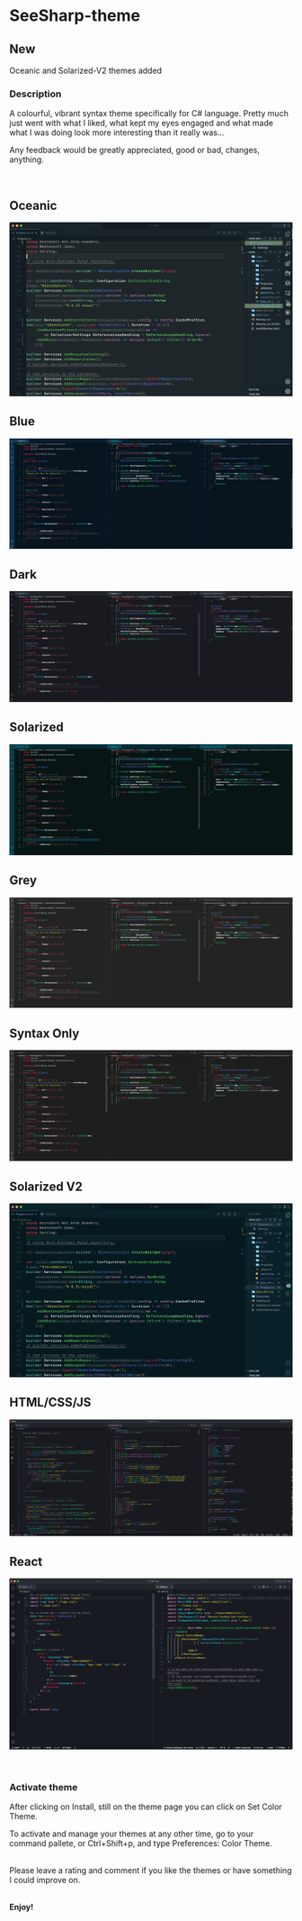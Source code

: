 # SeeSharp-theme

## New

Oceanic and Solarized-V2 themes added

### Description

A colourful, vibrant syntax theme specifically for C# language. Pretty much just
went with what I liked, what kept my eyes engaged and what made what I was doing
look more interesting than it really was...

Any feedback would be greatly appreciated, good or bad, changes, anything.

<br>

## Oceanic

![Blue ](https://github.com/ArmantG/seesharp-theme/blob/main/screenshots/Oceanic.png?raw=true)

## Blue

![Blue ](https://github.com/ArmantG/seesharp-theme/blob/main/screenshots/C%23%20blue%20alt.png?raw=true)

## Dark

![Blue ](https://github.com/ArmantG/seesharp-theme/blob/main/screenshots/C%23%20dark%20alt.png?raw=true)

## Solarized

![Solrized ](https://github.com/ArmantG/seesharp-theme/blob/main/screenshots/C%23%20solarized%20alt.png?raw=true)

## Grey

![Grey ](https://github.com/ArmantG/seesharp-theme/blob/main/screenshots/C%23%20grey%20alt.png?raw=true)

## Syntax Only

![Syntax Only ](https://github.com/ArmantG/seesharp-theme/blob/main/screenshots/C%23%20syntax%20alt.png?raw=true)

## Solarized V2

![Blue ](https://github.com/ArmantG/seesharp-theme/blob/main/screenshots/SolarizedV2.png?raw=true)

## HTML/CSS/JS

![HTML/CSS/JS](https://github.com/ArmantG/seesharp-theme/blob/main/screenshots/html%20dark.png?raw=true)

## React

![React ](https://github.com/ArmantG/seesharp-theme/blob/main/screenshots/React%20dark%20alt.png?raw=true)

<br>

### Activate theme

After clicking on Install, still on the theme page you can click on Set Color
Theme.

To activate and manage your themes at any other time, go to your command
pallete, or Ctrl+Shift+p, and type Preferences: Color Theme.

<br>
Please leave a rating and comment if you like the themes or have something I could improve on.

<br>
<br>

**Enjoy!**
